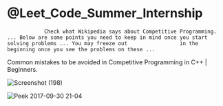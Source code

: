 
#  @Leet_Code_Summer_Internship
                Check what Wikipedia says about Competitive Programming. ... Below are some points you need to keep in mind once you start solving problems ... You may freeze out                 in the beginning once you see the problems on these ...  
         
                
 Common mistakes to be avoided in Competitive Programming in C++ | Beginners.
 
![Screenshot (198)](https://user-images.githubusercontent.com/65655892/128461851-1a574f73-27e7-48a3-a536-984b6ef25e35.png)

![Peek 2017-09-30 21-04](https://user-images.githubusercontent.com/65655892/128462275-770d1885-81da-42fb-8b53-f15363ab0d0b.gif)
